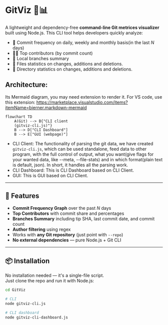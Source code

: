 # GitViz 🧠📊

A lightweight and dependency-free **command-line Git metrices visualizer** built using Node.js. This CLI tool helps developers quickly analyze:

- 🔁 Commit frequency on daily, weekly and monthly basis(in the last _N_ days)
- 🧑‍💻 Top contributors (by commit count)
- 🌿 Local branches summary
- 📑 Files statistics on changes, additions and deletions.
- 📁 Directory statistics on changes, additions and deletions.

<!-- All through clean, colored ASCII output directly in the terminal. -->

## Architecture:
Its Mermaid diagram, you may need extension to render it. For VS code, use this extension: https://marketplace.visualstudio.com/items?itemName=bierner.markdown-mermaid

```mermaid
flowchart TD
    A(Git) --> B{"CLI client 
    (gitviz-cli.js)"}
    B --> D["CLI Dashboard"]
    B --> E["GUI (webpage)"]
```

- CLI Client: The functionality of parsing the git data, we have created `gitviz-cli.js`, which can be used standalone, feed data to other program, with the full control of output, what you want(give flags for your wanted data, like --meta, --file-stats) and in which format(plain text is default, json). In short, it handles all the parsing work.
- CLI Dashboard: This is CLI Dashboard based on CLI Client.
- GUI: This is GUI based on CLI Client.


---

## 🚀 Features

- **Commit Frequency Graph** over the past _N_ days
- **Top Contributors** with commit share and percentages
- **Branches Summary** including tip SHA, last commit date, and commit count
- **Author filtering** using regex
- Works with **any Git repository** (just point with `--repo`)
- **No external dependencies** — pure Node.js + Git CLI

---

## 📦 Installation

No installation needed — it's a single-file script.  
Just clone the repo and run it with Node.js:

```bash
cd GitViz

# CLI
node gitviz-cli.js 

# CLI dashboard
node gitviz-cli-dashboard.js
```
